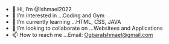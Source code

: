 - 👋 Hi, I’m @Ishmael2022
- 👀 I’m interested in ...Coding and Gym      
- 🌱 I’m currently learning ...HTML, CSS, JAVA
- 💞️ I’m looking to collaborate on ...Websitees and Applications 
- 📫 How to reach me ...Email: OgbaraIshmael@gmail.com

<!---
Ishmael2022/Ishmael2022 is a ✨ special ✨ repository because its `README.md` (this file) appears on your GitHub profile.
You can click the Preview link to take a look at your changes.
--->
